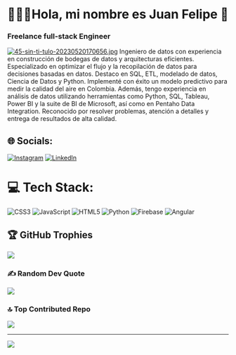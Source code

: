 # 👨🏻‍💻Hola, mi nombre es Juan Felipe  👋
### Freelance full-stack Engineer
[![45-sin-ti-tulo-20230520170656.jpg](https://i.postimg.cc/P5JWdc53/45-sin-ti-tulo-20230520170656.jpg)](https://postimg.cc/bZXDTmbk)
Ingeniero de datos con experiencia en construcción de bodegas de
datos y arquitecturas eficientes. Especializado en optimizar el flujo y la
recopilación de datos para decisiones basadas en datos. Destaco en
SQL, ETL, modelado de datos, Ciencia de Datos y Python. Implementé
con éxito un modelo predictivo para medir la calidad del aire en
Colombia. Además, tengo experiencia en análisis de datos utilizando
herramientas como Python, SQL, Tableau, Power BI y la suite de BI de
Microsoft, así como en Pentaho Data Integration. Reconocido por
resolver problemas, atención a detalles y entrega de resultados de alta
calidad.<br>


## 🌐 Socials:
[![Instagram](https://img.shields.io/badge/Instagram-%23E4405F.svg?logo=Instagram&logoColor=white)](https://instagram.com/https://www.instagram.com/juanfcode.col/) [![LinkedIn](https://img.shields.io/badge/LinkedIn-%230077B5.svg?logo=linkedin&logoColor=white)](https://linkedin.com/in/https://www.linkedin.com/in/juan-felipe-jimenez-lozada-6300b6228/) 

# 💻 Tech Stack:
![CSS3](https://img.shields.io/badge/css3-%231572B6.svg?style=for-the-badge&logo=css3&logoColor=white) ![JavaScript](https://img.shields.io/badge/javascript-%23323330.svg?style=for-the-badge&logo=javascript&logoColor=%23F7DF1E) ![HTML5](https://img.shields.io/badge/html5-%23E34F26.svg?style=for-the-badge&logo=html5&logoColor=white) ![Python](https://img.shields.io/badge/python-3670A0?style=for-the-badge&logo=python&logoColor=ffdd54) ![Firebase](https://img.shields.io/badge/firebase-%23039BE5.svg?style=for-the-badge&logo=firebase) ![Angular](https://img.shields.io/badge/angular-%23DD0031.svg?style=for-the-badge&logo=angular&logoColor=white)

## 🏆 GitHub Trophies
![](https://github-profile-trophy.vercel.app/?username=JuanFCode&theme=radical&no-frame=false&no-bg=false&margin-w=4)

### ✍️ Random Dev Quote
![](https://quotes-github-readme.vercel.app/api?type=horizontal&theme=radical)

### 🔝 Top Contributed Repo
![](https://github-contributor-stats.vercel.app/api?username=JuanFCode&limit=5&theme=dracula&combine_all_yearly_contributions=true)

---
[![](https://visitcount.itsvg.in/api?id=JuanFCode&icon=8&color=0)](https://visitcount.itsvg.in)

<!-- Proudly created with GPRM ( https://gprm.itsvg.in ) -->
